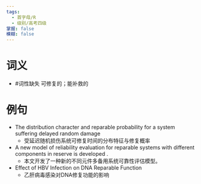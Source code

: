 ```yaml
---
tags:
  - 首字母/R
  - 级别/高考四级
掌握: false
模糊: false
---
```

# 词义
- #词性缺失 可修复的；能补救的
# 例句
- The distribution character and reparable probability for a system suffering delayed random damage
	- 受延迟随机损伤系统可修复时间的分布特征与修复概率
- A new model of reliability evaluation for reparable systems with different components in reserve is developed .
	- 本文开发了一种新的不同元件多备用系统可靠性评估模型。
- Effect of HBV Infection on DNA Reparable Function
	- 乙肝病毒感染对DNA修复功能的影响
